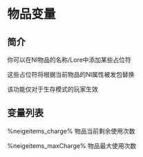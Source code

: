 # 物品变量

## 简介

你可以在NI物品的名称/Lore中添加某些占位符

这些占位符将根据当前物品的NI属性被发包替换

该功能仅对于生存模式的玩家生效

## 变量列表

%neigeitems\_charge% 物品当前剩余使用次数

%neigeitems\_maxCharge% 物品最大使用次数
